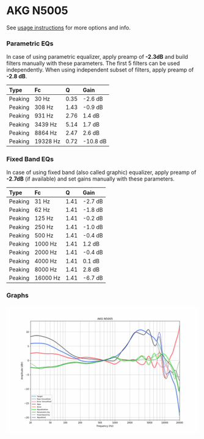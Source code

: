 # AKG N5005
See [usage instructions](https://github.com/jaakkopasanen/AutoEq#usage) for more options and info.

### Parametric EQs
In case of using parametric equalizer, apply preamp of **-2.3dB** and build filters manually
with these parameters. The first 5 filters can be used independently.
When using independent subset of filters, apply preamp of **-2.8 dB**.

| Type    | Fc       |    Q | Gain     |
|:--------|:---------|:-----|:---------|
| Peaking | 30 Hz    | 0.35 | -2.6 dB  |
| Peaking | 308 Hz   | 1.43 | -0.9 dB  |
| Peaking | 931 Hz   | 2.76 | 1.4 dB   |
| Peaking | 3439 Hz  | 5.14 | 1.7 dB   |
| Peaking | 8864 Hz  | 2.47 | 2.6 dB   |
| Peaking | 19328 Hz | 0.72 | -10.8 dB |

### Fixed Band EQs
In case of using fixed band (also called graphic) equalizer, apply preamp of **-2.7dB**
(if available) and set gains manually with these parameters.

| Type    | Fc       |    Q | Gain    |
|:--------|:---------|:-----|:--------|
| Peaking | 31 Hz    | 1.41 | -2.7 dB |
| Peaking | 62 Hz    | 1.41 | -1.8 dB |
| Peaking | 125 Hz   | 1.41 | -0.2 dB |
| Peaking | 250 Hz   | 1.41 | -1.0 dB |
| Peaking | 500 Hz   | 1.41 | -0.4 dB |
| Peaking | 1000 Hz  | 1.41 | 1.2 dB  |
| Peaking | 2000 Hz  | 1.41 | -0.4 dB |
| Peaking | 4000 Hz  | 1.41 | 0.1 dB  |
| Peaking | 8000 Hz  | 1.41 | 2.8 dB  |
| Peaking | 16000 Hz | 1.41 | -6.7 dB |

### Graphs
![](./AKG%20N5005.png)